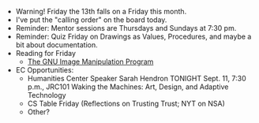 * Warning! Friday the 13th falls on a Friday this month.
* I've put the "calling order" on the board today.
* Reminder: Mentor sessions are Thursdays and Sundays at 7:30 pm.
* Reminder: Quiz Friday on Drawings as Values, Procedures, and
  maybe a bit about documentation.
* Reading for Friday
    * [The GNU Image Manipulation Program](../readings/gimp-reading.html)
* EC Opportunities:
    * Humanities Center Speaker Sarah Hendron
      TONIGHT Sept. 11, 7:30 p.m., JRC101
      Waking the Machines: Art, Design, and Adaptive Technology
    * CS Table Friday (Reflections on Trusting Trust; NYT on NSA)
    * Other?
